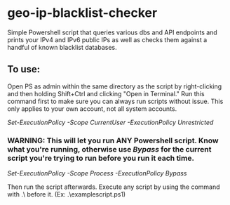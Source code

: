 # geo-ip-blacklist-checker #

Simple Powershell script that queries various dbs and API endpoints and prints your IPv4 and IPv6 public IPs as well as checks them against a handful of known blacklist databases.

## To use:

Open PS as admin within the same directory as the script by right-clicking and then holding Shift+Ctrl and clicking "Open in Terminal." Run this command first to make sure you can always run scripts without issue. This only applies to your own account, not all system accounts.

*Set-ExecutionPolicy -Scope CurrentUser -ExecutionPolicy Unrestricted*

### WARNING: This will let you run ANY Powershell script. Know what you're running, otherwise use *Bypass* for the current script you're trying to run before you run it each time.

*Set-ExecutionPolicy -Scope Process -ExecutionPolicy Bypass*

Then run the script afterwards. Execute any script by using the command with .\ before it. (Ex: .\examplescript.ps1)
